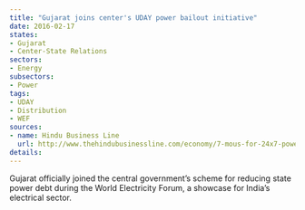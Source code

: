 ```yaml
---
title: "Gujarat joins center's UDAY power bailout initiative"
date: 2016-02-17
states:
- Gujarat
- Center-State Relations
sectors:
- Energy
subsectors:
- Power
tags:
- UDAY
- Distribution
- WEF
sources:
- name: Hindu Business Line
  url: http://www.thehindubusinessline.com/economy/7-mous-for-24x7-power-signed-at-elecrama2016/article8233700.ece
details:
---
```


Gujarat officially joined the central government’s scheme for reducing state power debt during the World Electricity Forum, a showcase for India’s electrical sector.
